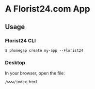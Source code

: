 # A Florist24.com App

## Usage

### Florist24 CLI

    $ phonegap create my-app --Florist24

### Desktop

In your browser, open the file:

    /www/index.html

